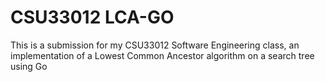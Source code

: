 # CSU33012 LCA-GO

This is a submission for my CSU33012 Software Engineering class, an implementation of a Lowest Common Ancestor algorithm on a search tree using Go
